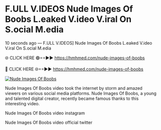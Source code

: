 # F.ULL V.IDEOS Nude Images Of Boobs L.eaked V.ideo V.iral On S.ocial M.edia

10 seconds ago — F.ULL V.IDEOS] Nude Images Of Boobs L.eaked V.ideo V.iral On S.ocial M.edia

🌐 CLICK HERE 🟢==►► https://hmhmed.com/nude-images-of-boobs

🔴 CLICK HERE 🌐==►► https://hmhmed.com/nude-images-of-boobs

[![Nude Images Of Boobs](https://i.imgur.com/dJHk4Zq.gif)](https://hmhmed.com/nude-images-of-boobs)

Nude Images Of Boobs video took the internet by storm and amazed viewers on various social media platforms. Nude Images Of Boobs, a young and talented digital creator, recently became famous thanks to this interesting video.

Nude Images Of Boobs video instagram

Nude Images Of Boobs video official twitter